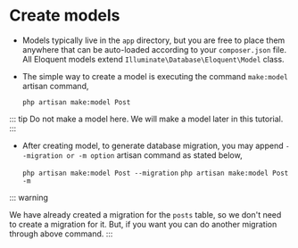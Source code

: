 # Create models

- Models typically live in the `app` directory, but you are free to place them anywhere that can be auto-loaded according to your `composer.json` file. All Eloquent models extend `Illuminate\Database\Eloquent\Model` class.

- The simple way to create a model is executing the command `make:model` artisan command,

    `php artisan make:model Post`

::: tip
Do not make a model here. We will make a model later in this tutorial.
:::

- After creating model, to generate database migration, you may append `--migration or -m option` artisan command as stated below,

    `php artisan make:model Post --migration`
    `php artisan make:model Post -m`

::: warning

  We have already created a migration for the `posts` table, so we don't need to create a migration for it. But, if you want you can do another migration through above command.
:::  